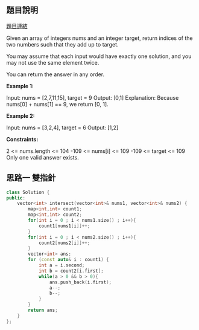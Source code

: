 ## 題目說明
[題目連結](https://leetcode.com/problems/two-sum/?envType=study-plan&id=data-structure-i)

Given an array of integers nums and an integer target, return indices of the two numbers such that they add up to target.

You may assume that each input would have exactly one solution, and you may not use the same element twice.

You can return the answer in any order.

**Example 1:**

Input: nums = [2,7,11,15], target = 9
Output: [0,1]
Explanation: Because nums[0] + nums[1] == 9, we return [0, 1].

**Example 2:**

Input: nums = [3,2,4], target = 6
Output: [1,2]

**Constraints:**

2 <= nums.length <= 104
-109 <= nums[i] <= 109
-109 <= target <= 109
Only one valid answer exists.


## 思路一 雙指針
```CPP
class Solution {
public:
    vector<int> intersect(vector<int>& nums1, vector<int>& nums2) {
        map<int,int> count1;
        map<int,int> count2;
        for(int i = 0 ; i < nums1.size() ; i++){
            count1[nums1[i]]++;
        }
        for(int i = 0 ; i < nums2.size() ; i++){
            count2[nums2[i]]++;
        }
        vector<int> ans;
        for (const auto& i : count1) {
            int a = i.second;
            int b = count2[i.first];
            while(a > 0 && b > 0){
                ans.push_back(i.first);
                a--;
                b--;
            }
        }
        return ans;
    }
};
```
